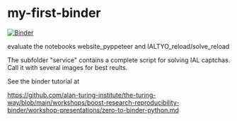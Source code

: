 # my-first-binder

[![Binder](https://mybinder.org/badge_logo.svg)](https://mybinder.org/v2/gh/fmspatrickrosendahl/my-first-binder/HEAD)

evaluate the notebooks website_pyppeteer and IALTYO_reload/solve_reload


The subfolder "service" contains a complete script for solving IAL captchas. Call it with several images for best reults.


See the binder tutorial at 

https://github.com/alan-turing-institute/the-turing-way/blob/main/workshops/boost-research-reproducibility-binder/workshop-presentations/zero-to-binder-python.md
